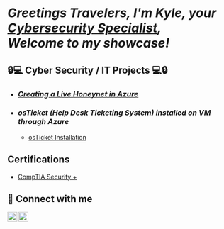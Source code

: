 ***<h1>Greetings Travelers, I'm Kyle, your <a href="https://www.linkedin.com/in/kyle-kelso/">Cybersecurity Specialist</a>,  
Welcome to my showcase!***

<h2>🔒💻 Cyber Security / IT Projects 💻🔒</h2>

- ***<h3>[Creating a Live Honeynet in Azure](https://github.com/KelsoCyberShow/Azure-Honeynet)</h3>***

   
   

  
- ***<h3>osTicket (Help Desk Ticketing System) installed on VM through Azure</h3>***
  - [ osTicket Installation](https://github.com/cesarias/os-ticket)
    
<h2> Certifications </h2>
    
- <a href="https://i.imgur.com/VDnUeOT.png">CompTIA Security +</a>
  

<h2> 📲 Connect with me</h2>



[<img align="left" alt="KyleKelso | LinkedIn" width="22px" src="https://cdn.jsdelivr.net/npm/simple-icons@v3/icons/linkedin.svg" />][linkedin]
[<img align="left" alt="KyleKelso | Instagram" width="22px" src="https://cdn.jsdelivr.net/npm/simple-icons@v3/icons/instagram.svg" />][instagram]


[instagram]: https://www.instagram.com/kel.sooo/
[linkedin]: https://www.linkedin.com/in/kyle-kelso/


